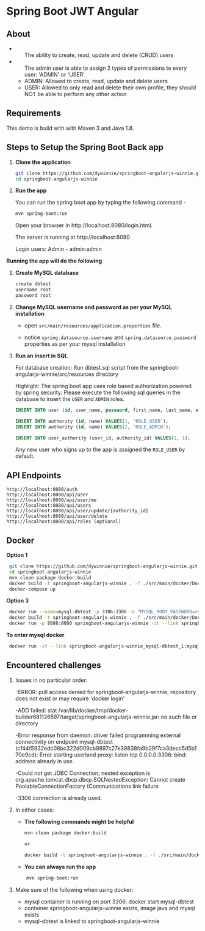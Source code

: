 # Spring Boot JWT Angular


## About
-   <ul>The ability to create, read, update and delete (CRUD) users</ul>
-   <ul>The admin user is able to assign 2 types of permissions to every user: 'ADMIN' or 'USER'
        <li>ADMIN: Allowed to create, read, update and delete users</li>
        <li>USER: Allowed to only read and delete their own profile, they should NOT be able to perform any other action</li>
    </ul>

## Requirements
This demo is build with with Maven 3 and Java 1.8.

## Steps to Setup the Spring Boot Back app

1. **Clone the application**

	```bash
	git clone https://github.com/dywinnie/springboot-angularjs-winnie.git
	cd springboot-angularjs-winnie
	```

2. **Run the app**

	You can run the spring boot app by typing the following command -

	```bash
	mvn spring-boot:run
	```

	Open your browser in http://localhost:8080/login.html.
	
	The server is running at http://localhost:8080

    Login users:
    Admin - admin:admin

  **Running the app will do the following**

1.  **Create MySQL database**

	```bash
	create dbtest
    username root
    password root
	```

2. **Change MySQL username and password as per your MySQL installation**

	+ open `src/main/resources/application.properties` file.

	+ notice `spring.datasource.username` and `spring.datasource.password` properties as per your mysql installation

3. **Run an insert in SQL**

   For database creation:
        Run dbtest.sql script from the springboot-angularjs-winnie/src/resources directory

	Highlight: The spring boot app uses role based authorization powered by spring security. Please execute the following sql queries in the database to insert the `USER` and `ADMIN` roles.

	```sql
	INSERT INTO user (id, user_name, password, first_name, last_name, enabled, lasspasswordresetdate) VALUES (1, 'admin', '$2a$08$lDnHPz7eUkSi6ao14Twuau08mzhWrL4kyZGGU5xfiGALO/Vxd5DOi', 'admin', 'admin', 1, PARSEDATETIME('05-01-2018', 'dd-MM-yyyy'));
   
	INSERT INTO authority (id, name) VALUES(1, 'ROLE_USER');
	INSERT INTO authority (id, name) VALUES(2, 'ROLE_ADMIN');
    
    INSERT INTO user_authority (user_id, authority_id) VALUES(1, 1);
	```

	Any new user who signs up to the app is assigned the `ROLE_USER` by default.

 
   
## API Endpoints 
    
    
    http://localhost:8080/auth
    http://localhost:8080/api/user    
    http://localhost:8080/api/user/me    
    http://localhost:8080/api/users    
    http://localhost:8080/api/user/update/{authority_id}    
    http://localhost:8080/api/user/delete    
    http://localhost:8080/api/roles (optional)    
    

## Docker

   **Option 1**
	
   ```bash
    git clone https://github.com/dywinnie/springboot-angularjs-winnie.git
    cd springboot-angularjs-winnie
    mvn clean package docker:build
    docker build -t springboot-angularjs-winnie . -f ./src/main/docker/Dockerfile
    docker-compose up
   ```
    
   **Option 3**
       	
   ```bash
    docker run --name=mysql-dbtest -p 3306:3306 -e "MYSQL_ROOT_PASSWORD=root" -e "MYSQL_PASSWORD=root" -e "MYSQL_DATABASE=dbtest" mysql
    docker build -t springboot-angularjs-winnie . -f ./src/main/docker/Dockerfile
    docker run -p 8080:8080 springboot-angularjs-winnie -it --link springboot-angularjs-winnie:mysql --rm mysql sh -c 'exec mysql -h"8080" -P"8080" -u"root" -p"root"'
   ```
 
   **To enter mysql docker**
   
   ```bash
    docker run -it --link springboot-angularjs-winnie_mysql-dbtest_1:mysql --rm mysql sh -c 'exec mysql -h"$MYSQL_PORT_3306_TCP_ADDR" -P"$MYSQL_PORT_3306_TCP_PORT" -uroot -p"$MYSQL_ENV_MYSQL_ROOT_PASSWORD"'
   ```

##  Encountered challenges
  
  1. Issues in no particular order:
  
        -ERROR: pull access denied for springboot-angularjs-winnie, repository does not exist or may require 'docker login'

        -ADD failed: stat /var/lib/docker/tmp/docker-builder681126597/target/springboot-angularjs-winnie.jar: no such file or directory
        
        -Error response from daemon: driver failed programming external connectivity on endpoint mysql-dbtest (cf44f5932edc08bc322d009cb9897c27e39838fa9b29f7ca3decc5d5b170e9cd): Error starting userland proxy: listen tcp 0.0.0.0:3306: bind: address already in use.

        -Could not get JDBC Connection; nested exception is org.apache.tomcat.dbcp.dbcp.SQLNestedException: Cannot create PoolableConnectionFactory (Communications link failure
        
        -3306 connection is already used.

  2. In either cases:
        
        -   **The following commands might be helpful**
            
             ```bash
             mvn clean package docker:build
 
             or
         
             docker build -t springboot-angularjs-winnie . -f ./src/main/docker/Dockerfile
             ```
            
        -   **You can always run the app**
        
        ```bash
        	mvn spring-boot:run
        ```
  3. Make sure of the following when using docker:
        
        -   mysql container is running on port 3306: docker start mysql-dbtest
        -   container springboot-angularjs-winnie exists, image java and mysql exists
        -   mysql-dbtest is linked to springboot-angularjs-winnie